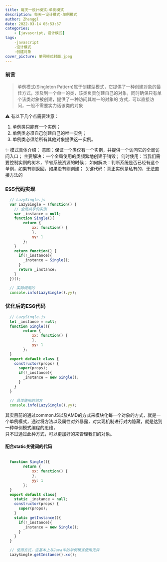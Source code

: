 ```yaml
---
title: 每天一设计模式-单例模式
description: 每天一设计模式-单例模式
author: Zhenggl
date: 2022-03-14 05:53:57
categories:
    - [javascript, 设计模式]
tags:
    -javascript
    -设计模式
    -创建对象
cover_picture: 单例模式封面.jpeg
---
```


### 前言
> 单例模式(Singleton Pattern)属于创建型模式，它提供了一种创建对象的最佳方式，涉及到一个单一的类，该类负责创建自己的对象，同时确保只有单个该类对象被创建，提供了一种访问其唯一的对象的
> 方式，可以直接访问，一般不需要实力话该类的对象

⚠️ 有以下几个点需要注意：
1. 单例类只能有一个实例；
2. 单例类必须自己创建自己的唯一实例；
3. 单例类必须给所有其他对象提供这一实例。

✨ 模式具体介绍：
意图：保证一个类仅有一个实例，并提供一个访问它的全局访问入口；
主要解决：一个全局使用的类频繁地创建于销毁；
何时使用：当我们需要控制实例的树木，节省系统资源的时候；
如何解决：判断系统是否已经有这个单例，如果有则返回，如果没有则创建；
关键代码：真正实例是私有的，无法直接方法的

### ES5代码实现
```javascript
  // LazySingle.js
  var LazySingle = (function() {
  	// 全局共享的实例
    var _instance = null;
    function Single(){
    	return {
    		xx: function() {
    		},
    		yy: 1
    	};
    }
    return function() {
      if(!_instance){
      	_instance = Single();
      }
      return _instance;
    }
  })();
```
```javascript
  // 实际调用的
  console.info(LazySingle().yy);
```

### 优化后的ES6代码
```javascript
  // LazySingle.js
  let _instance = null;
  function Single(){
    	return {
    		xx: function() {
    		},
    		yy: 1
    	};
  }
  export default class {
	constructor(props) {
	  super(props);
	  if(!_instance){
	  	_instance = new Single();
	  }
	}
  }
```
```javascript
  // 具体使用的地方
  console.info(LazySingle().yy);
```
其实目前的通过commonJS以及AMD的方式来模块化每一个对象的方式，就是一个单例模式，通过将方法以及属性对外暴露，对实现机制进行对内隐藏，就是达到一种单例模式编程的思维，  
只不过通过此种方式，可以更加好的来管理我们的对象。

#### 配合static关键词的代码
```javascript
  
  function Single(){
    	return {
    		xx: function() {
    		},
    		yy: 1
    	};
  }
  export default class{
	static _instance = null;
	constructor(props) {
	  super(props);
	}
	static getInstance(){
	  if(!_instance){
	  	_instance = new Single();
	  }
	}
  }
```

```javascript
  // 使用方式，这基本上与Java中的单例模式使用无异
  LazySingle.getInstance().xx();
```
